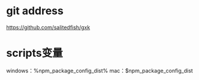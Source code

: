 # git address
https://github.com/salitedfish/gxk

# scripts变量
windows：%npm_package_config_dist%
mac：$npm_package_config_dist